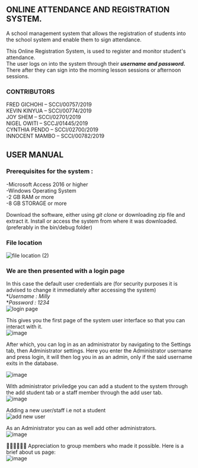 ## ONLINE ATTENDANCE AND REGISTRATION SYSTEM.
A school management system that allows the registration of students into the school system and enable them to sign attendance. </br>

This Online Registration System, is used to register and monitor student's attendance.  </br>
The user logs on into the system through their ***username and password.*** </br>
There after they can sign into the morning lesson sessions or afternoon sessions.

### CONTRIBUTORS
FRED GICHOHI – SCCI/00757/2019 <br>
KEVIN KINYUA – SCCI/00774/2019 <br>
JOY SHEM – SCCI/02701/2019 <br>
NIGEL OWITI – SCCJ/01445/2019 <br>
CYNTHIA PENDO – SCCI/02700/2019 <br>
INNOCENT MAMBO – SCCI/00782/2019 <br>


## USER MANUAL
### Prerequisites for the system : 
-Microsoft Access 2016 or higher <br>
-Windows Operating System <br>
-2 GB RAM or more <br>
-8 GB STORAGE or more <br>


Download the software, either using *git clone* or downloading zip file and extract it.
Install or access the system from where it was downloaded. (preferably in the bin/debug folder)
### File location<br>
![file location (2)](https://user-images.githubusercontent.com/61348138/147204499-52b70c01-52df-4321-a551-9d9e6aa14adc.png)


### We are then presented with a login page <br>
In this case the default user credentials are (for security purposes it is advised to change it immediately after accessing the system)<br>
**Username : Milly* <br>
**Password : 1234* <br>
![login page](https://user-images.githubusercontent.com/61348138/147204319-3436861b-2d5e-4839-97af-dd1d1684a0e5.png)

This gives you the first page of the system user interface so that you can interact with it. <br>
![image](https://user-images.githubusercontent.com/61348138/147245182-72c98ac2-4199-423a-a138-60f9d8180d3f.png)

After which, you can log in as an administrator by navigating to the Settings tab, then Administrator settings. Here you enter the Administrator username and press login, it will then log you in as an admin, only if the said username exits in the database. <br>

![image](https://user-images.githubusercontent.com/61348138/147245422-014ff73f-8ec7-45fb-9288-258874720e90.png)

With administrator priviledge you can add a student to the system through the add student tab or a staff member through the add user tab. <br>
![image](https://user-images.githubusercontent.com/61348138/147245531-b0e9086f-745a-4f6e-b245-c4bac44ca2d0.png)

Adding a new user/staff i.e not a student <br>
![add new user](https://user-images.githubusercontent.com/61348138/147246207-b9d4e13e-20cc-41ce-acd8-eef8df6edb1a.png)


As an Administrator you can as well add other administrators. <br>
![image](https://user-images.githubusercontent.com/61348138/147245621-1e3f360f-2418-41e5-969a-49dfb9e94b7d.png)


👏🏽👏🏽👏🏽 Appreciation to group members who made it possible. Here is a brief about us page: <br>
![image](https://user-images.githubusercontent.com/61348138/147246152-7c04228d-2e24-4ce4-8c00-69eedd14083e.png)



